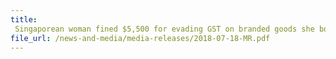 ```yaml
---
title: 
 Singaporean woman fined $5,500 for evading GST on branded goods she bought overseas for sale here  
file_url: /news-and-media/media-releases/2018-07-18-MR.pdf
---
```

